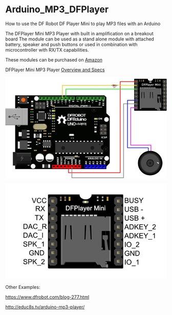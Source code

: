 # Arduino_MP3_DFPlayer
How to use the DF Robot DF Player Mini to play MP3 files with an Arduino

The DFPlayer Mini MP3 Player with built in amplification on a breakout board 
The module can be used as a stand alone module with attached battery, speaker and push buttons or used in combination with microcontroller with RX/TX capabilities.

These modules can be purchased on [Amazon](https://www.amazon.com/gp/product/B01MQD5IIA)

DFPlayer Mini MP3 Player [Overview and Specs](https://wiki.dfrobot.com/DFPlayer_Mini_SKU_DFR0299)

![image](https://github.com/craig1971/Arduino_MP3_DFPlayer/blob/master/images/playerMini.png)

![image](./images/miniplayer_pin_map.png)



Other Examples: 

https://www.dfrobot.com/blog-277.html

http://educ8s.tv/arduino-mp3-player/
